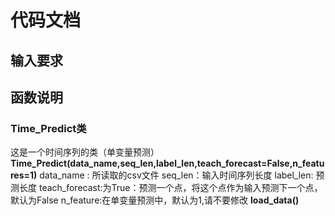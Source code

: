# 代码文档
## 输入要求

## 函数说明
### Time_Predict类
这是一个时间序列的类（单变量预测）
**Time_Predict(data_name,seq_len,label_len,teach_forecast=False,n_features=1)**
data_name : 所读取的csv文件
seq_len：输入时间序列长度
label_len: 预测长度
teach_forecast:为True：预测一个点，将这个点作为输入预测下一个点，默认为False
n_feature:在单变量预测中，默认为1,请不要修改
**load_data()**
